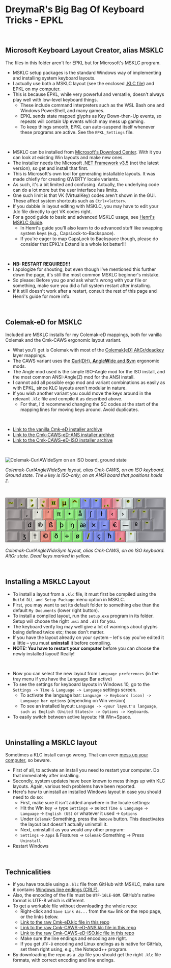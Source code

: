 DreymaR's Big Bag Of Keyboard Tricks - EPKL
===========================================
<br>

Microsoft Keyboard Layout Creator, alias MSKLC
----------------------------------------------
The files in this folder aren't for EPKL but for Microsoft's MSKLC program.
- MSKLC setup packages is the standard Windows way of implementing and installing system keyboard layouts.
- I actually use both a MSKLC layout (see the enclosed [.KLC file][MyCAWS]) and EPKL on my computer.
- This is because EPKL, while very powerful and versatile, doesn't always play well with low-level keyboard things.
	- These include command interpreters such as the WSL Bash one and Windows PowerShell, and many games.
	- EPKL sends state mapped glyphs as Key Down-then-Up events, so repeats will contain Up events which may mess up gaming.
	- To keep things smooth, EPKL can auto-suspend itself whenever these programs are active. See the `EPKL_Settings` file.
<br>

- MSKLC can be installed from [Microsoft's Download Center][MSKLCd]. With it you can look at existing Win layouts and make new ones.
- The installer needs the Microsoft [.NET Framework v3.5][dNet35] (not the latest version), so get and install that first.
- This is Microsoft's own tool for generating installable layouts. It was made chiefly for creating QWERTY locale variants.
- As such, it's a bit limited and confusing. Actually, the underlying code can do a lot more but the user interface has limits.
- One such limit is that VK (VirtualKey) codes aren't shown in the GUI. These affect system shortcuts such as `Ctrl+<letter>`.
- If you dabble in layout editing with MSKLC, you may have to edit your .klc file directly to get VK codes right.
- For a good guide to basic and advanced MSKLC usage, see [Henri's MSKLC Guide][MSKLCg].
	- In Henri's guide you'll also learn to do advanced stuff like swapping system keys (e.g., CapsLock-to-Backspace).
	- If you're eager to map CapsLock to Backspace though, please do consider that EPKL's Extend is a whole lot better!!!
<br>

- **NB: RESTART REQUIRED!!!**
- I apologize for shouting, but even though I've mentioned this further down the page, it's still the most common MSKLC beginner's mistake.
- So please: Before you go and ask what's wrong with your file or something, make sure you did a full system restart after installing.
- If it still doesn't work after a restart, consult the rest of this page and Henri's guide for more info.
<br>

Colemak-eD for MSKLC
--------------------
Included are MSKLC installs for my Colemak-eD mappings, both for vanilla Colemak and the Cmk-CAWS ergonomic layout variant.
- What you'll get is Colemak with most of the [Colemak[eD] AltGr/deadkey][BBeDdk] layer mappings.
- The CAWS variant uses the [**C**url(DH), **A**ngle**W**ide and **S**ym][BBergo] ergonomic mods.
- The Angle mod used is the simple ISO-Angle mod for the ISO install, and the most common ANSI-Angle(Z) mod for the ANSI install.
- I cannot add all possible ergo mod and variant combinations as easily as with EPKL, since KLC layouts aren't modular in nature.
- If you wish another variant you could move the keys around in the relevant `.klc` file and compile it as described above.
	- For that, I'd recommend changing the SC codes at the start of the mapping lines for moving keys around. Avoid duplicates.
<br>

- [Link to the vanilla Cmk-eD installer archive][CmkeDi]
- [Link to the Cmk-CAWS-eD-ANS installer archive][CAWSAi]
- [Link to the Cmk-CAWS-eD-ISO installer archive][CAWSIi]
<br>

![Colemak-CurlAWideSym on an ISO board, ground state](/Layouts/Colemak/Cmk-ISO-CAWS_s0_EPKL.png)

_Colemak-CurlAngleWideSym layout, alias Cmk-CAWS, on an ISO keyboard._<br>_Ground state. The `œ` key is ISO-only; on an ANSI board that positions holds `Z`._

<br>

![Colemak-CurlAWideSym on an ISO board, AltGr state](/Layouts/Colemak/Cmk-ISO-CAWS_s6_EPKL.png)

_Colemak-CurlAngleWideSym layout, alias Cmk-CAWS, on an ISO keyboard._<br>_AltGr state. Dead keys marked in yellow._

<br>

Installing a MSKLC Layout
-------------------------
- To install a layout from a `.klc` file, it must first be compiled using the `Build DLL and Setup Package` menu option in MSKLC.
- First, you may want to set its default folder to something else than the default `My Documents` (lower right button).
- To install a compiled layout, run the `setup.exe` program in its folder. Setup will choose the right `.msi` and `.dll` for you.
- The keyboard verify log may well give a lot of warnings about glyphs being defined twice etc; these don't matter.
- If you have the layout already on your system – let's say you've edited it a little – you must **uninstall** it before compiling.
- **NOTE: You have to restart your computer** before you can choose the newly installed layout! Really!
<br>

- Now you can select the new layout from `Language preferences` (in the tray menu if you have the Language Bar active)
- To see the settings for keyboard layouts in Windows 10, go to the `Settings -> Time & Language -> Language` settings screen.
	- To activate the language bar: `Language -> Keyboard [icon] -> Language bar options` (depending on Win version)
	- To see an installed layout: `Language -> <your layout's language, such as English (United States)> -> Options -> Keyboards`.
- To easily switch between active layouts: Hit Win+Space.
<br>

Uninstalling a MSKLC layout
---------------------------
Sometimes a KLC install can go wrong. That can even [mess up your computer][KLCtec], so beware.
- First of all, to activate an install you need to restart your computer. Do that immediately after installing.
- Secondly, system updates have been known to mess things up with KLC layouts. Again, various tech problems have been reported.
- Here's how to uninstall an installed Windows layout in case you should need to do so:
	- First, make sure it isn't added anywhere in the locale settings:
	- Hit the Win key → type `Settings` → select `Time & Language` → `Language` → `English (US)` or whatever it used → `Options`
	- Under `Colemak`-Something, press the `Remove` button. This deactivates the layout but doesn't actually uninstall it.
	- Next, uninstall it as you would any other program:
	- `Settings` → `Apps` & Features → `Colemak`-Something → Press `Uninstall`
- Restart Windows
<br>

Technicalities
--------------
- If you have trouble using a `.klc` file from GitHub with MSKLC, make sure it contains [Windows line endings (CRLF)][WinLin].
- Also, the encoding of the file must be `UTF-16LE-BOM`. GitHub's native format is UTF-8 which is different.
- To get a workable file without downloading the whole repo:
	- Right-click and `Save Link As...` from the `Raw` link on the repo page, or the links below.
	- [Link to the raw Cmk-eD.klc file in this repo][CmkeDr]
	- [Link to the raw Cmk-CAWS-eD-ANS.klc file in this repo][CAWSAr]
	- [Link to the raw Cmk-CAWS-eD-ISO.klc file in this repo][CAWSIr]
	- Make sure the line endings and encoding are right.
	- If you get `UTF-8` encoding and Linux endings as is native for GitHub, set them right using, e.g., the Notepad++ program.
- By downloading the repo as a .zip file you should get the right `.klc` file formats, with correct encoding and line endings.


[MyCAWS]: ./Cmk-CAWS-eD-ISO.klc (DreymaR's MSKLC Colemak-CAWS layout file)
[MSKLCd]: https://www.microsoft.com/en-us/download/details.aspx?id=102134                       (MSKLC download at the Microsoft Download Center)
[dNet35]: https://dotnet.microsoft.com/en-us/download/dotnet-framework/net35-sp1                (Microsoft .NET Framework v3.5 downloads)
[MSKLCg]: https://msklc-guide.github.io/ (Henri's MSKLC Guide)
[BBergo]: https://dreymar.colemak.org/ergo-mods.html (DreymaR's Big Bag of Keyboard Tricks, on ergo mods)
[BBeDdk]: https://dreymar.colemak.org/layers-colemaked.html (DreymaR's Big Bag of Keyboard Tricks, on Colemak[eD])
[CmkeDi]: https://github.com/DreymaR/BigBagKbdTrixPKL/raw/master/Other/MSKLC/Cmk-eD.zip          (MSKLC installer for vanilla Cmk-eD)
[CAWSAi]: https://github.com/DreymaR/BigBagKbdTrixPKL/raw/master/Other/MSKLC/Cmk-CAWS-eD-ANS.zip (MSKLC installer for Cmk-CAWS-eD-ANSI)
[CAWSIi]: https://github.com/DreymaR/BigBagKbdTrixPKL/raw/master/Other/MSKLC/Cmk-CAWS-eD-ISO.zip (MSKLC installer for Cmk-CAWS-eD-ISO)
[KLCtec]: https://forum.colemak.com/topic/2785-techinal-issues-after-using-colemak/#p24299 (A case of technical trouble with MSKLC)
[WinLin]: https://stackoverflow.com/questions/32255747/on-windows-how-would-i-detect-the-line-ending-of-a-file (StackOverflow on line endings for Windows)
[CmkeDr]: https://github.com/DreymaR/BigBagKbdTrixPKL/raw/master/Other/MSKLC/Cmk-eD.klc          (KLC file for vanilla Colemak-eD)
[CAWSAr]: https://github.com/DreymaR/BigBagKbdTrixPKL/raw/master/Other/MSKLC/Cmk-CAWS-eD-ANS.klc (KLC file for Colemak-CAWS-eD-ANSI)
[CAWSIr]: https://github.com/DreymaR/BigBagKbdTrixPKL/raw/master/Other/MSKLC/Cmk-CAWS-eD-ISO.klc (KLC file for Colemak-CAWS-eD-ISO)
